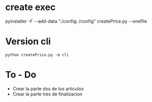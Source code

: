 # create exec
pyinstaller -F --add-data "./config:./config" createPrice.py --onefile

# Version cli
    python createPrice.py -m cli

# To - Do
* Crear la parte dos de los articulos
* Crear la parte tres de finalizacion
